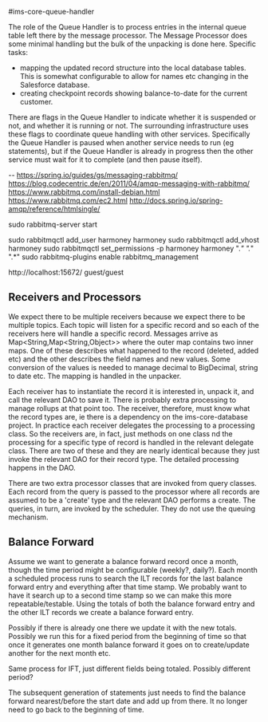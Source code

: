 #ims-core-queue-handler

The role of the Queue Handler is to process entries in the internal queue table left there by the message processor. The Message Processor does some minimal handling but the bulk of the unpacking is done here. Specific tasks:

 * mapping the updated record structure into the local database tables. This is somewhat configurable to allow for names etc changing in the Salesforce database.
 * creating checkpoint records showing balance-to-date for the current customer.
 
There are flags in the Queue Handler to indicate whether it is suspended or not, and whether it is running or not. The surrounding infrastructure uses these flags to coordinate queue handling with other services. Specifically the Queue Handler is paused when another service needs to run (eg statements), but if the Queue Handler is already in progress then the other service must wait for it to complete (and then pause itself).

--
https://spring.io/guides/gs/messaging-rabbitmq/
https://blog.codecentric.de/en/2011/04/amqp-messaging-with-rabbitmq/
https://www.rabbitmq.com/install-debian.html
https://www.rabbitmq.com/ec2.html
http://docs.spring.io/spring-amqp/reference/htmlsingle/

sudo rabbitmq-server start

sudo rabbitmqctl add_user harmoney harmoney
sudo rabbitmqctl add_vhost harmoney
sudo rabbitmqctl set_permissions -p harmoney harmoney ".*" ".*" ".*"
sudo rabbitmq-plugins enable rabbitmq_management

http://localhost:15672/
guest/guest

## Receivers and Processors

We expect there to be multiple receivers because we expect there to be multiple topics.
Each topic will listen for a specific record and so each of the receivers here will handle a specific record.
Messages arrive as Map<String,Map<String,Object>> where the outer map contains two inner maps. One of these describes what happened to the record (deleted, added etc) and the other describes the field names and new values. Some conversion of the values is needed to manage decimal to BigDecimal, string to date etc. The mapping is handled in the unpacker.

Each receiver has to instantiate the record it is interested in, unpack it, and call the relevant DAO to save it. There is probably extra processing to manage rollups at that point too. The receiver, therefore, must know what the record types are, ie there is a dependency on the ims-core-database project. In practice each receiver delegates the processing to a processing class. So the receivers are, in fact, just methods on one class nd the processing for a specific type of record is handled in the relevant delegate class. There are two of these and they are nearly identical because they just invoke the relevant DAO for their record type. The detailed processing happens in the DAO.

There are two extra processor classes that are invoked from query classes. Each record from the query is passed to the processor where all records are assumed to be a 'create' type and the relevant DAO performs a create. The queries, in turn, are invoked by the scheduler. They do not use the queuing mechanism.

## Balance Forward

Assume we want to generate a balance forward record once a month, though the time period might be configurable (weekly?, daily?).
Each month a scheduled process runs to search the ILT records for the last balance forward entry and everything after that time stamp. We probably want to have it search up to a second time stamp so we can make this more repeatable/testable. Using the totals of both the balance forward entry and the other ILT records we create a balance forward entry.

Possibly if there is already one there we update it with the new totals.
Possibly we run this for a fixed period from the beginning of time so that once it generates one month balance forward it goes on to create/update another for the next month etc.

Same process for IFT, just different fields being totaled. Possibly different period?

The subsequent generation of statements just needs to find the balance forward nearest/before the start date and add up from there. It no longer need to go back to the beginning of time.


